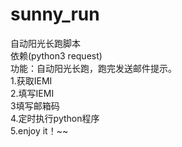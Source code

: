 # sunny_run
自动阳光长跑脚本  
依赖(python3 request)  
功能：自动阳光长跑，跑完发送邮件提示。  
1.获取IEMI  
2.填写IEMI  
3填写邮箱码  
4.定时执行python程序  
5.enjoy it！~~
